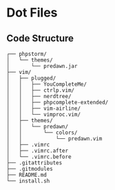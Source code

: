 # Dot Files
## Code Structure
    ┌── phpstorm/
    │   └── themes/
    │       └── predawn.jar
    ├── vim/
    │   ├── plugged/
    │   │   ├── YouCompleteMe/
    │   │   ├── ctrlp.vim/
    │   │   ├── nerdtree/
    │   │   ├── phpcomplete-extended/
    │   │   ├── vim-airline/
    │   │   └── vimproc.vim/
    │   ├── themes/
    │   │   └── predawn/
    │   │       └── colors/
    │   │           └── predawn.vim
    │   ├── .vimrc
    │   ├── .vimrc.after
    │   └── .vimrc.before
    ├── .gitattributes
    ├── .gitmodules
    ├── README.md
    └── install.sh
